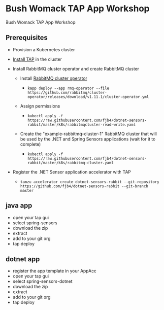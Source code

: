 # Bush Womack TAP App Workshop
Bush Womack TAP App Workshop

## Prerequisites

* Provision a Kubernetes cluster
* [Install TAP](https://docs.vmware.com/en/VMware-Tanzu-Application-Platform/index.html) in the cluster
* Install RabbitMQ cluster operator and create RabbitMQ cluster
    * Install [RabbitMQ cluster operator](https://github.com/rabbitmq/cluster-operator)
        * `kapp deploy --app rmq-operator --file https://github.com/rabbitmq/cluster-operator/releases/download/v1.11.1/cluster-operator.yml `

    * Assign permissions
        * `kubectl apply -f https://raw.githubusercontent.com/fjb4/dotnet-sensors-rabbit/master/k8s/rabbitmqcluster-read-write.yaml`

    * Create the "example-rabbitmq-cluster-1" RabbitMQ cluster that will be used by the .NET and Spring Sensors applications (wait for it to complete)
        * `kubectl apply -f https://raw.githubusercontent.com/fjb4/dotnet-sensors-rabbit/master/k8s/rabbitmq-cluster.yaml`

* Register the .NET Sensor application accelerator with TAP
    * `tanzu accelerator create dotnet-sensors-rabbit --git-repository https://github.com/fjb4/dotnet-sensors-rabbit --git-branch master`


## java app
* open your tap gui
* select spring-sensors
* download the zip
* extract
* add to your git org
* tap deploy

## dotnet app
* register the app template in your AppAcc
* open your tap gui
* select spring-sensors-dotnet
* download the zip
* extract
* add to your git org
* tap deploy


